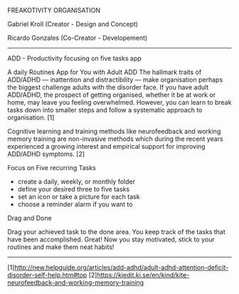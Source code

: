 FREAKOTIVITY ORGANISATION

Gabriel Kroll
 (Creator - Design and Concept)

Ricardo Gonzales
 (Co-Creator - Developement)

******************************************************************************************
ADD - Productivity
focusing on five tasks app

A daily Routines App for You with Adult ADD
The hallmark traits of ADD/ADHD — inattention and distractibility —
make organisation perhaps the biggest challenge adults with the disorder face.
If you have adult ADD/ADHD, the prospect of getting organised, whether it be
at work or home, may leave you feeling overwhelmed. However, you can learn to
break tasks down into smaller steps and follow a systematic approach to organisation. [1]

Cognitive learning and training methods like neurofeedback and working memory training
are non-invasive methods which during the recent years experienced a growing interest
and empirical support for improving ADD/ADHD symptoms. [2]

Focus on Five recurring Tasks
- create a daily, weekly, or monthly folder
- define your desired three to five tasks
- set an icon or take a picture for each task
- choose a reminder alarm if you want to

Drag and Done

Drag your achieved task to the done area. You keep track of the tasks that have been
accomplished. Great! Now you stay motivated, stick to your routines and make them neat
habits!
******************************************************************************************
[1]http://new.helpguide.org/articles/add-adhd/adult-adhd-attention-deficit-disorder-self-help.htm#top
[2]https://kiedit.ki.se/en/kind/kite-neurofeedback-and-working-memory-training
